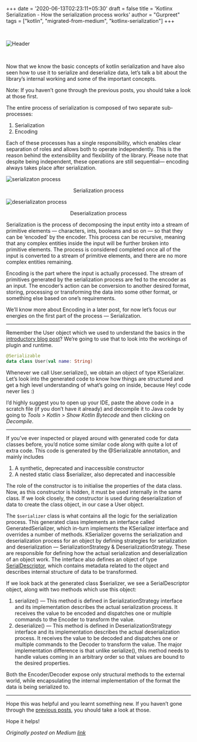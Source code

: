 +++
date = '2020-06-13T02:23:11+05:30'
draft = false
title = 'Kotlinx Serialization - How the serialization process works'
author = "Gurpreet"
tags = ["kotlin", "migrated-from-medium", "kotlinx-serialization"]
+++

<br>

![Header](/assets/posts/kotlinx-serialization/banner-kotlin-mobile.webp)

<br>

Now that we know the basic concepts of kotlin serialization and have also seen how to use it to serialize and deserialize data, let’s talk a bit about the library’s internal working and some of the important concepts.

Note: If you haven’t gone through the previous posts, you should take a look at those first.

The entire process of serialization is composed of two separate sub-processes:

1. Serialization
2. Encoding

Each of these processes has a single responsibility, which enables clear separation of roles and allows both to operate independently. This is the reason behind the extensibility and flexibility of the library. Please note that despite being independent, these operations are still sequential— encoding always takes place after serialization.

![serializaton process](/assets/posts/kotlinx-serialization/serialization-process.webp)
<div style="text-align:center;">Serialization process</div>

![deserializaton process](/assets/posts/kotlinx-serialization/deserialization-process.webp)
<div style="text-align:center;">Deserialization process</div>

Serialization is the process of decomposing the input entity into a stream of primitive elements — characters, ints, booleans and so on — so that they can be ‘encoded’ by the encoder. This process can be recursive, meaning that any complex entities inside the input will be further broken into primitive elements. The process is considered completed once all of the input is converted to a stream of primitive elements, and there are no more complex entities remaining.

Encoding is the part where the input is actually processed. The stream of primitives generated by the serialization process are fed to the encoder as an input. The encoder’s action can be conversion to another desired format, storing, processing or transforming the data into some other format, or something else based on one’s requirements.

We’ll know more about Encoding in a later post, for now let’s focus our energies on the first part of the process — Serialization.

-----

Remember the User object which we used to understand the basics in the [introductory blog post](/posts/kotlin-serialization-getting-started)? We’re going to use that to look into the workings of plugin and runtime.

```kotlin
@Serializable
data class User(val name: String)
```

Whenever we call User.serialize(), we obtain an object of type KSerializer. Let’s look into the generated code to know how things are structured and get a high level understanding of what’s going on inside, because Hey! code never lies :)

I’d highly suggest you to open up your IDE, paste the above code in a scratch file (if you don’t have it already) and decompile it to Java code by going to *Tools > Kotlin > Show Kotlin Bytecode* and then clicking on *Decompile*.

-----

If you’ve ever inspected or played around with generated code for data classes before, you’d notice some similar code along with quite a lot of extra code. This code is generated by the @Serializable annotation, and mainly includes

1. A synthetic, deprecated and inaccessible constructor
2. A nested static class $serializer, also deprecated and inaccessible

The role of the constructor is to initialise the properties of the data class. Now, as this constructor is hidden, it must be used internally in the same class. If we look closely, the constructor is used during deserialization of data to create the class object, in our case a User object.

The `$serializer` class is what contains all the logic for the serialization process. This generated class implements an interface called GeneratedSerializer, which in-turn implements the KSerializer interface and overrides a number of methods. KSerializer governs the serialization and deserialization process for an object by defining strategies for serialization and deserialization — SerializationStrategy & DeserializationStrategy. These are responsible for defining how the actual serialization and deserialization of an object work. The interface also defines an object of type [SerialDescriptor](https://github.com/Kotlin/KEEP/blob/serialization/proposals/extensions/serialization.md#descriptor-of-a-serializable-entity), which contains metadata related to the object and describes internal structure of data to be transformed.

If we look back at the generated class $serializer, we see a SerialDescriptor object, along with two methods which use this object:

1. serialize() — This method is defined in SerializationStrategy interface and its implementation describes the actual serialization process. It receives the value to be encoded and dispatches one or multiple commands to the Encoder to transform the value.
2. deserialize() — This method is defined in DeserializationStrategy interface and its implementation describes the actual deserialization process. It receives the value to be decoded and dispatches one or multiple commands to the Decoder to transform the value. The major implementation difference is that unlike serialize(), this method needs to handle values coming in an arbitrary order so that values are bound to the desired properties.

Both the Encoder/Decoder expose only structural methods to the external world, while encapsulating the internal implementation of the format the data is being serialized to.

-----

Hope this was helpful and you learnt something new. If you haven’t gone through the [previous posts](/tags/kotlinx-serialization/), you should take a look at those.

Hope it helps!

*Originally posted on Medium [link](https://medium.com/@gurpreetsk/kotlin-serialization-optional-and-transient-properties-b3da3247e112)*
